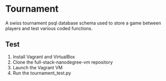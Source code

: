 ﻿# Tournament

A swiss tournament psql database schema used to store a game between players and test various coded functions.

## Test

1. Install Vagrant and VirtualBox
2. Clone the full-stack-nanodegree-vm repository
3. Launch the Vagrant VM
4. Run the tournament_test.py
